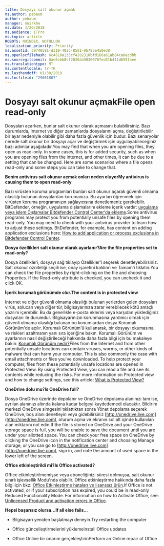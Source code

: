 ```yaml
---
title: Dosyayı salt okunur açmak
ms.author: pebaum
author: pebaum
manager: mnirkhe
ms.date: 4/26/2018
ms.audience: ITPro
ms.topic: article
ROBOTS: NOINDEX, NOFOLLOW
localization_priority: Priority
ms.assetid: 39748581-d319-403c-8501-9b785e4a0ed8
ms.openlocfilehash: 6c4610a133cf4202310bfd166a61ab84ca6ecdbb
ms.sourcegitcommit: 0ae6cbb8cf2836da98300767ed81b411d6551bee
ms.translationtype: MT
ms.contentlocale: tr-TR
ms.lasthandoff: 01/30/2019
ms.locfileid: "29661807"
---
```

# <a name="file-open-read-only"></a><span data-ttu-id="e2f51-102">Dosyayı salt okunur açmak</span><span class="sxs-lookup"><span data-stu-id="e2f51-102">File open read-only</span></span>

<span data-ttu-id="e2f51-p101">Dosyaları açarken, bunlar salt okunur olarak açmasını bulabilirsiniz. Bazı durumlarda, Internet ve diğer zamanlarda dosyalarını açma, değiştirilebilir bir ayar nedeniyle olabilir gibi daha fazla güvenlik için budur. Bazı senaryolar nerede salt okunur bir dosyayı açar ve değiştirmek için uygulayabileceğiniz bazı adımlar aşağıdadır.</span><span class="sxs-lookup"><span data-stu-id="e2f51-p101">You may find that when you are opening files, they open as read-only. In some cases, this is for added security, such as when you are opening files from the internet, and other times, it can be due to a setting that can be changed. Here are some scenarios where a file opens read-only and some steps you can take to change that.</span></span>
  
 <span data-ttu-id="e2f51-106">**Benim antivirus salt okunur açmak onları neden oluyor**</span><span class="sxs-lookup"><span data-stu-id="e2f51-106">**My antivirus is causing them to open read-only**</span></span>
  
<span data-ttu-id="e2f51-p102">Bazı virüsten koruma programları bunları salt okunur açarak güvenli olmama olasılığı bulunan dosyalardan korumanıza. Bu ayarları öğrenmek için virüsten koruma programınızın sağlayıcısına denetlemeniz gerekebilir. BitDefender, örneğin, uygulama dışlamalarını ekleme içerik vardır: [uygulama veya işlem Dışlamalar Bitdefender Control Center'da ekleme](https://www.bitdefender.com/support/how-to-add-application-or-process-exclusions-in-bitdefender-control-center-1119.mdl).</span><span class="sxs-lookup"><span data-stu-id="e2f51-p102">Some antivirus programs may protect you from potentially unsafe files by opening them read-only. You may need to check with your antivirus provider to learn how to adjust these settings. BitDefender, for example, has content on adding application exclusions here: [How to add application or process exclusions in Bitdefender Control Center](https://www.bitdefender.com/support/how-to-add-application-or-process-exclusions-in-bitdefender-control-center-1119.mdl).</span></span>
  
 <span data-ttu-id="e2f51-110">**Dosya özellikleri salt okunur olarak ayarlanır?**</span><span class="sxs-lookup"><span data-stu-id="e2f51-110">**Are the file properties set to read-only?**</span></span>
  
<span data-ttu-id="e2f51-p103">Dosya özellikleri, dosyayı sağ tıklayıp Özellikler'i seçerek denetleyebilirsiniz. Salt okunur özniteliği seçili ise, onay işaretini kaldırın ve Tamam'ı tıklatın.</span><span class="sxs-lookup"><span data-stu-id="e2f51-p103">You can check the file properties by right-clicking on the file and choosing Properties. If the Read-only attribute is checked, you can uncheck it and click OK.</span></span>
  
 <span data-ttu-id="e2f51-113">**İçerik korumalı görünümde olur.**</span><span class="sxs-lookup"><span data-stu-id="e2f51-113">**The content is in protected view**</span></span>
  
<span data-ttu-id="e2f51-p104">Internet ve diğer güvenli olmama olasılığı bulunan yerlerden gelen dosyaları virüs, solucan veya diğer tür, bilgisayarınıza zarar verebilecek kötü amaçlı yazılım içerebilir. Bu da genellikle e-posta eklerini veya karşıdan yüklediğiniz dosyaları ile durumdur. Bilgisayarınızın korunmasına yardımcı olmak için güvenli olmama olasılığı bulunan bu konumlardan dosya Korumalı Görünüm'de açılır. Korumalı Görünüm'ü kullanarak, bir dosyayı okumasına ve riskleri azaltmanın yanı sıra içeriğine bakın. Korumalı Görünüm ve ayarlarının nasıl değiştirileceği hakkında daha fazla bilgi için bu makaleye bakın: [Korumalı Görünüm nedir?](https://support.office.com/article/d6f09ac7-e6b9-4495-8e43-2bbcdbcb6653)</span><span class="sxs-lookup"><span data-stu-id="e2f51-p104">Files from the Internet and from other potentially unsafe locations can contain viruses, worms, or other kinds of malware that can harm your computer. This is also commonly the case with email attachments or files you've downloaded. To help protect your computer, files from these potentially unsafe locations are opened in Protected View. By using Protected View, you can read a file and see its contents while reducing the risks. For more information on Protected view and how to change settings, see this article: [What is Protected View?](https://support.office.com/article/d6f09ac7-e6b9-4495-8e43-2bbcdbcb6653)</span></span>
  
 <span data-ttu-id="e2f51-119">**OneDrive dolu mu?**</span><span class="sxs-lookup"><span data-stu-id="e2f51-119">**Is OneDrive full?**</span></span>
  
<span data-ttu-id="e2f51-p105">Dosya OneDrive üzerinde depolanır ve OneDrive depolama alanınızı tam ise, ayrılan alanınızı altında kalana kadar belgeyi kaydedemedi olacaktır. Bildirim merkezi OneDrive simgesini tıklattıktan sonra Yönet depolama seçerek OneDrive, boş alanı denetleyin veya gidebilirsiniz [http://onedrive.live.com](http://onedrive.live.com), oturum açma ve ekranın sol alt içinde kullanılan alan miktarını not edin.</span><span class="sxs-lookup"><span data-stu-id="e2f51-p105">If the file is stored on OneDrive and your OneDrive storage space is full, you will be unable to save the document until you are under your allotted space. You can check your free space on OneDrive by clicking the OneDrive icon in the notification center and choosing Manage storage, or you can go to [http://onedrive.live.com](http://onedrive.live.com), sign in, and note the amount of used space in the lower left of the screen.</span></span>
  
 <span data-ttu-id="e2f51-122">**Office etkinleştirildi mi?**</span><span class="sxs-lookup"><span data-stu-id="e2f51-122">**Is Office activated?**</span></span>
  
<span data-ttu-id="e2f51-p106">Office etkinleştirilmemişse veya aboneliğinizi süresi dolmuşsa, salt okunur sınırlı işlevsellik Modu'nda olabilir. Office etkinleştirme hakkında daha fazla bilgi için bkz: [Office Etkinleştirme hataları ve lisanssız ürün](https://support.office.com/article/0d23d3c0-c19c-4b2f-9845-5344fedc4380).</span><span class="sxs-lookup"><span data-stu-id="e2f51-p106">If Office is not activated, or if your subscription has expired, you could be in read-only Reduced Functionality Mode. For information on how to Activate Office, see: [Unlicensed Product and activation errors in Office](https://support.office.com/article/0d23d3c0-c19c-4b2f-9845-5344fedc4380).</span></span>
  
 <span data-ttu-id="e2f51-125">**Hepsi başarısız olursa...**</span><span class="sxs-lookup"><span data-stu-id="e2f51-125">**If all else fails...**</span></span>
  
- <span data-ttu-id="e2f51-126">Bilgisayarı yeniden başlatmayı deneyin.</span><span class="sxs-lookup"><span data-stu-id="e2f51-126">Try restarting the computer</span></span>
    
- <span data-ttu-id="e2f51-127">Office güncelleştirmelerini yükleme</span><span class="sxs-lookup"><span data-stu-id="e2f51-127">Install Office updates</span></span>
    
- <span data-ttu-id="e2f51-128">Office Online bir onarım gerçekleştirin</span><span class="sxs-lookup"><span data-stu-id="e2f51-128">Perform an Online repair of Office</span></span>
    

